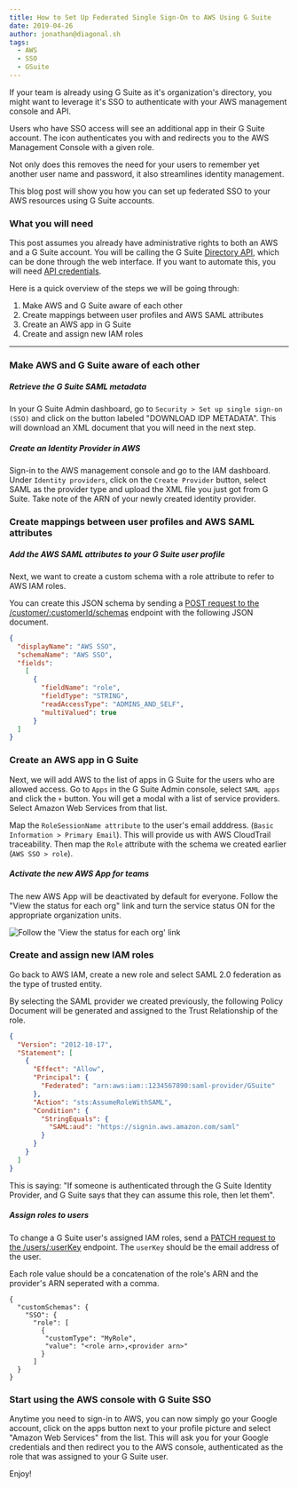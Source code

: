 ```yaml
---
title: How to Set Up Federated Single Sign-On to AWS Using G Suite
date: 2019-04-26
author: jonathan@diagonal.sh
tags:
  - AWS
  - SSO
  - GSuite
---
```


If your team is already using G Suite as it's organization's directory, you might want to leverage it's SSO to authenticate 
with your AWS management console and API. 

Users who have SSO access will see an additional app in their G Suite account. The icon authenticates you with and redirects you to the AWS Management Console with a given role.

Not only does this removes the need for your users to remember yet another user name and password, it also streamlines identity management.

This blog post will show you how you can set up federated SSO to your AWS resources using G Suite accounts.

### What you will need

This post assumes you already have administrative rights to both an AWS and a G Suite account. You will be calling the G Suite [Directory API][directory-api], which can be done through the web interface. If you want to automate this, you will need [API credentials][google-api-auth].

Here is a quick overview of the steps we will be going through:

1. Make AWS and G Suite aware of each other
2. Create mappings between user profiles and AWS SAML attributes
3. Create an AWS app in G Suite
4. Create and assign new IAM roles


---


### Make AWS and G Suite aware of each other


##### Retrieve the G Suite SAML metadata

In your G Suite Admin dashboard, go to `Security > Set up single sign-on (SSO)` and click on the button labeled "DOWNLOAD IDP METADATA". This will download an XML document that you will need in the next step.

##### Create an Identity Provider in AWS

Sign-in to the AWS management console and go to the IAM dashboard.
Under `Identity providers`, click on the `Create Provider` button, select SAML as the provider type and upload the XML file you just got from G Suite. Take note of the ARN of your newly created identity provider.


### Create mappings between user profiles and AWS SAML attributes

##### Add the AWS SAML attributes to your G Suite user profile

Next, we want to create a custom schema with a role attribute to refer to AWS IAM roles.

You can create this JSON schema by sending a [POST request to the /customer/:customerId/schemas][schemas-insert] endpoint with the following JSON document. 

```json
{
  "displayName": "AWS SSO",
  "schemaName": "AWS SSO",
  "fields":
    [
      {
        "fieldName": "role",
        "fieldType": "STRING",
        "readAccessType": "ADMINS_AND_SELF",    
        "multiValued": true
      }
  ]
}
```

### Create an AWS app in G Suite

Next, we will add AWS to the list of apps in G Suite for the users who are allowed access. Go to `Apps` in the G Suite Admin console, select `SAML apps` and click the `+` button. You will get a modal with a list of service providers. Select Amazon Web Services from that list.

Map the `RoleSessionName attribute` to the user's email adddress. (`Basic Information > Primary Email`). This will provide us with AWS CloudTrail traceability. Then map the `Role` attribute with the schema we created earlier (`AWS SSO > role`). 

##### Activate the new AWS App for teams

The new AWS App will be deactivated by default for everyone.
Follow the "View the status for each org" link and turn the service status ON for the appropriate organization units.

<img alt="Follow the 'View the status for each org' link"  src="/images/posts/aws-gsuite-federated-sso/settings-aws-saml-gsuite-app.png">

### Create and assign new IAM roles

Go back to AWS IAM, create a new role and select SAML 2.0 federation as the type of trusted entity. 

By selecting the SAML provider we created previously, the following Policy Document will be generated and assigned to the Trust Relationship of the role.

```json
{
  "Version": "2012-10-17",
  "Statement": [
    {
      "Effect": "Allow",
      "Principal": {
        "Federated": "arn:aws:iam::1234567890:saml-provider/GSuite"
      },
      "Action": "sts:AssumeRoleWithSAML",
      "Condition": {
        "StringEquals": {
          "SAML:aud": "https://signin.aws.amazon.com/saml"
        }
      }
    }
  ]
}
```

This is saying: "If someone is authenticated through the G Suite Identity Provider, and G Suite says that they can assume this role, then let them".

##### Assign roles to users

To change a G Suite user's assigned IAM roles, send a [PATCH request to the /users/:userKey][users-patch] endpoint. The `userKey` should be the email address of the user.

Each role value should be a concatenation of the role's ARN and the provider's ARN seperated with a comma.

```
{
  "customSchemas": {
    "SSO": {
      "role": [
        {
         "customType": "MyRole",
         "value": "<role arn>,<provider arn>"
        }
      ]
  }
}
```

### Start using the AWS console with G Suite SSO

Anytime you need to sign-in to AWS, you can now simply go your Google account, click on the apps button next to your profile picture and select "Amazon Web Services" from the list. This will ask you for your Google credentials and then redirect you to the AWS console, authenticated as the role that was assigned to your G Suite user. 

Enjoy!


[directory-api]: https://developers.google.com/admin-sdk/directory/
[google-api-auth]: https://developers.google.com/identity/protocols/OAuth2
[schemas-insert]: https://developers.google.com/admin-sdk/directory/v1/reference/schemas/insert
[users-patch]: https://developers.google.com/admin-sdk/directory/v1/reference/users/patch
